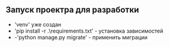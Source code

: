 ## Запуск проектра для разработки
- 'venv' уже создан
- 'pip install -r .\requirements.txt' - установка зависимостей
- -'python manage.py migrate' - применить миграции